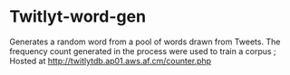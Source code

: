 Twitlyt-word-gen
================
Generates a random word from a pool of words drawn from Tweets. The frequency count generated in the process were used to train a corpus ;
Hosted at http://twitlytdb.ap01.aws.af.cm/counter.php 
